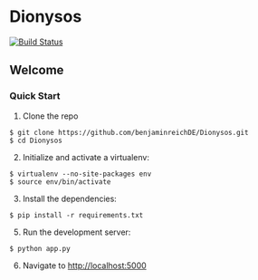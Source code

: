 # Dionysos
[![Build Status](https://travis-ci.org/benjaminreichDE/Dionysos.svg?branch=master)](https://travis-ci.org/benjaminreichDE/Dionysos)

## Welcome

### Quick Start

1. Clone the repo
  ```
  $ git clone https://github.com/benjaminreichDE/Dionysos.git
  $ cd Dionysos
  ```

2. Initialize and activate a virtualenv:
  ```
  $ virtualenv --no-site-packages env
  $ source env/bin/activate
  ```

3. Install the dependencies:
  ```
  $ pip install -r requirements.txt
  ```

5. Run the development server:
  ```
  $ python app.py
  ```

6. Navigate to [http://localhost:5000](http://localhost:5000)
